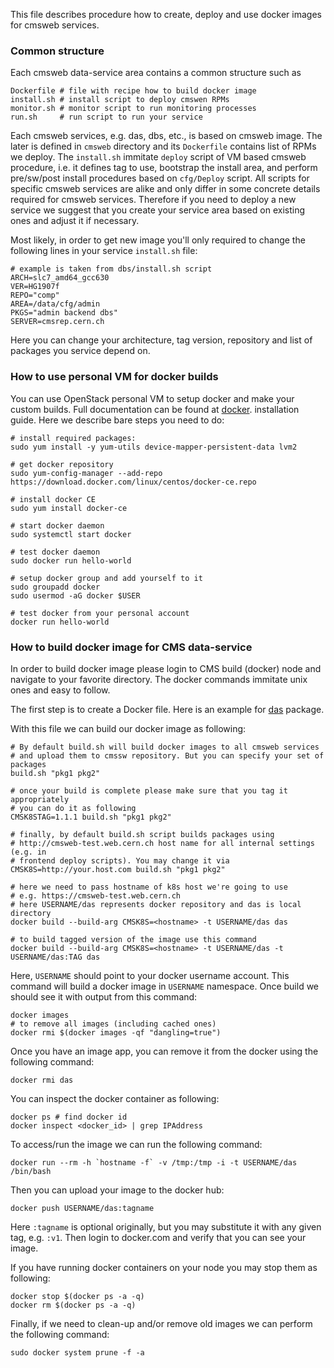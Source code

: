 This file describes procedure how to create, deploy and use docker images
for cmsweb services.

### Common structure
Each cmsweb data-service area contains a common structure such as
```
Dockerfile # file with recipe how to build docker image
install.sh # install script to deploy cmswen RPMs
monitor.sh # monitor script to run monitoring processes
run.sh     # run script to run your service
```
Each cmsweb services, e.g. das, dbs, etc., is based on cmsweb image.
The later is defined in `cmsweb` directory and its `Dockerfile`
contains list of RPMs we deploy. The `install.sh` immitate `deploy`
script of VM based cmsweb procedure, i.e. it defines tag to use,
bootstrap the install area, and perform pre/sw/post install
procedures based on `cfg/Deploy` script. All scripts for specific
cmsweb services are alike and only differ in some concrete details
required for cmsweb services. Therefore if you need to deploy a new
service we suggest that you create your service area based on existing
ones and adjust it if necessary.

Most likely, in order to get new image you'll only required to change
the following lines in your service `install.sh` file:
```
# example is taken from dbs/install.sh script
ARCH=slc7_amd64_gcc630
VER=HG1907f
REPO="comp"
AREA=/data/cfg/admin
PKGS="admin backend dbs"
SERVER=cmsrep.cern.ch
```
Here you can change your architecture, tag version, repository and list of
packages you service depend on.

### How to use personal VM for docker builds
You can use OpenStack personal VM to setup docker and make your custom builds.
Full documentation can be found at
[docker](https://docs.docker.com/install/linux/docker-ce/centos/#install-docker-ce-1).
installation guide. Here we describe bare steps you need to do:
```
# install required packages:
sudo yum install -y yum-utils device-mapper-persistent-data lvm2

# get docker repository
sudo yum-config-manager --add-repo https://download.docker.com/linux/centos/docker-ce.repo

# install docker CE
sudo yum install docker-ce

# start docker daemon
sudo systemctl start docker

# test docker daemon
sudo docker run hello-world

# setup docker group and add yourself to it
sudo groupadd docker
sudo usermod -aG docker $USER

# test docker from your personal account
docker run hello-world
```

### How to build docker image for CMS data-service
In order to build docker image please login to CMS build (docker) node and
navigate to your favorite directory. The docker commands immitate unix ones
and easy to follow.

The first step is to create a Docker file. Here is an example for
[das](https://github.com/vkuznet/CMSKubernetes/blob/master/docker/das/Dockerfile) package.

With this file we can build our docker image as following:
```
# By default build.sh will build docker images to all cmsweb services
# and upload them to cmssw repository. But you can specify your set of packages
build.sh "pkg1 pkg2"

# once your build is complete please make sure that you tag it appropriately
# you can do it as following
CMSK8STAG=1.1.1 build.sh "pkg1 pkg2"

# finally, by default build.sh script builds packages using
# http://cmsweb-test.web.cern.ch host name for all internal settings (e.g. in
# frontend deploy scripts). You may change it via
CMSK8S=http://your.host.com build.sh "pkg1 pkg2"
```

```
# here we need to pass hostname of k8s host we're going to use
# e.g. https://cmsweb-test.web.cern.ch
# here USERNAME/das represents docker repository and das is local directory
docker build --build-arg CMSK8S=<hostname> -t USERNAME/das das

# to build tagged version of the image use this command
docker build --build-arg CMSK8S=<hostname> -t USERNAME/das -t USERNAME/das:TAG das
```
Here, `USERNAME` should point to your docker username account. This command will build a docker image
in `USERNAME` namespace. Once build we should see it with output from this command:
```
docker images
# to remove all images (including cached ones)
docker rmi $(docker images -qf "dangling=true")
```
Once you have an image app, you can remove it from the docker using the
following command:
```
docker rmi das
```
You can inspect the docker container as following:
```
docker ps # find docker id
docker inspect <docker_id> | grep IPAddress
```
To access/run the image we can run the following command:
```
docker run --rm -h `hostname -f` -v /tmp:/tmp -i -t USERNAME/das /bin/bash
```
Then you can upload your image to the docker hub:
```
docker push USERNAME/das:tagname
```
Here `:tagname` is optional originally, but you may substitute it with any given tag, e.g.
`:v1`. Then login to docker.com and verify that you can see your image.

If you have running docker containers on your node you may stop them as following:
```
docker stop $(docker ps -a -q)
docker rm $(docker ps -a -q)
```

Finally, if we need to clean-up and/or remove old images we can perform the
following command:
```
sudo docker system prune -f -a
```
